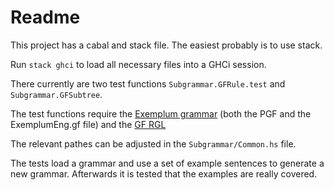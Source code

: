 # Readme

This project has a cabal and stack file. The easiest probably is to use stack.

Run `stack ghci` to load all necessary files into a GHCi session.

There currently are two test functions `Subgrammar.GFRule.test` and `Subgrammar.GFSubtree`.

The test functions require the [Exemplum grammar](https://github.com/MUSTE-Project/mulle-grammars) (both the
PGF and the ExemplumEng.gf file) and the [GF RGL](https://github.com/GrammaticalFramework/gf-rgl)

The relevant pathes can be adjusted in the `Subgrammar/Common.hs` file.

The tests load a grammar and use a set of example sentences to generate a new grammar. Afterwards it is tested
that the examples are really covered.


